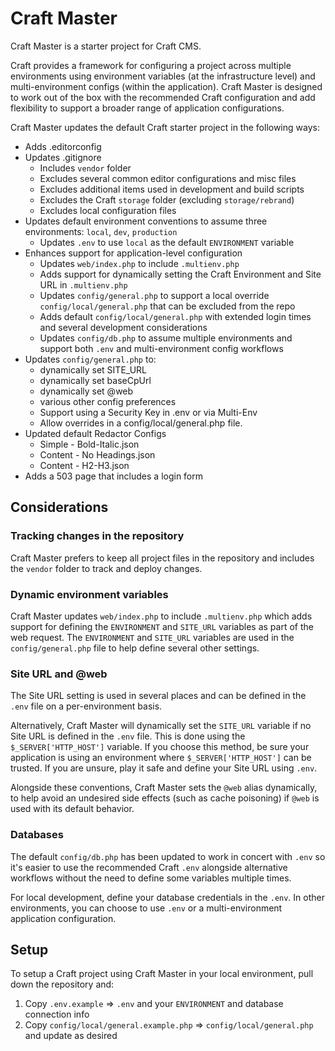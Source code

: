 # Craft Master

Craft Master is a starter project for Craft CMS. 

Craft provides a framework for configuring a project across multiple environments using environment variables (at the infrastructure level) and multi-environment configs (within the application). Craft Master is designed to work out of the box with the recommended Craft configuration and add flexibility to support a broader range of application configurations.

Craft Master updates the default Craft starter project in the following ways:

- Adds .editorconfig
- Updates .gitignore
    - Includes `vendor` folder
    - Excludes several common editor configurations and misc files
    - Excludes additional items used in development and build scripts
    - Excludes the Craft `storage` folder (excluding `storage/rebrand`)
    - Excludes local configuration files
- Updates default environment conventions to assume three environments: `local`, `dev`, `production`    
    - Updates `.env` to use `local` as the default `ENVIRONMENT` variable
- Enhances support for application-level configuration
    - Updates `web/index.php` to include `.multienv.php` 
    - Adds support for dynamically setting the Craft Environment and Site URL in `.multienv.php` 
    - Updates `config/general.php` to support a local override `config/local/general.php` that can be excluded from the repo
    - Adds default `config/local/general.php` with extended login times and several development considerations
    - Updates `config/db.php` to assume multiple environments and support both `.env` and multi-environment config workflows
- Updates `config/general.php` to:
    - dynamically set SITE_URL
    - dynamically set baseCpUrl
    - dynamically set @web
    - various other config preferences
    - Support using a Security Key in .env or via Multi-Env
    - Allow overrides in a config/local/general.php file.
- Updated default Redactor Configs
    - Simple - Bold-Italic.json
    - Content - No Headings.json
    - Content - H2-H3.json   
- Adds a 503 page that includes a login form

## Considerations

### Tracking changes in the repository

Craft Master prefers to keep all project files in the repository and includes the `vendor` folder to track and deploy changes.

### Dynamic environment variables

Craft Master updates `web/index.php` to include `.multienv.php` which adds support for defining the `ENVIRONMENT` and `SITE_URL` variables as part of the web request. The `ENVIRONMENT` and `SITE_URL` variables are used in the `config/general.php` file to help define several other settings.

### Site URL and @web

The Site URL setting is used in several places and can be defined in the `.env` file on a per-environment basis.  

Alternatively, Craft Master will dynamically set the `SITE_URL` variable if no Site URL is defined in the `.env` file. This is done using the `$_SERVER['HTTP_HOST']` variable. If you choose this method, be sure your application is using an environment where `$_SERVER['HTTP_HOST']` can be trusted. If you are unsure, play it safe and define your Site URL using `.env`.

Alongside these conventions, Craft Master sets the `@web` alias dynamically, to help avoid an undesired side effects (such as cache poisoning) if `@web` is used with its default behavior. 

### Databases

The default `config/db.php` has been updated to work in concert with `.env` so it's easier to use the recommended Craft `.env` alongside alternative workflows without the need to define some variables multiple times. 

For local development, define your database credentials in the `.env`. In other environments, you can choose to use `.env` or a multi-environment application configuration.

## Setup

To setup a Craft project using Craft Master in your local environment, pull down the repository and:

1. Copy `.env.example` => `.env` and your `ENVIRONMENT` and database connection info
2. Copy `config/local/general.example.php` => `config/local/general.php` and update as desired
